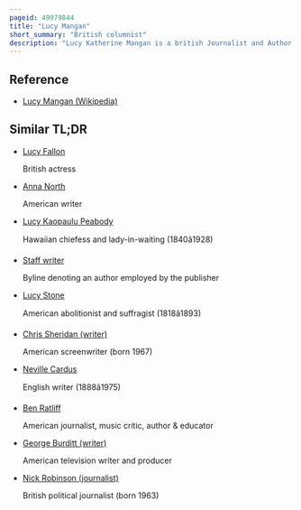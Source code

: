 ```yaml
---
pageid: 49979844
title: "Lucy Mangan"
short_summary: "British columnist"
description: "Lucy Katherine Mangan is a british Journalist and Author. She is a Features Writer and Tv Critic for the guardian and Opinion Writer for i News. A significant Part of her Writing is related to Feminism."
---
```


## Reference

- [Lucy Mangan (Wikipedia)](https://en.wikipedia.org/?curid=49979844)

## Similar TL;DR

- [Lucy Fallon](/tldr/en/lucy-fallon)

  British actress

- [Anna North](/tldr/en/anna-north)

  American writer

- [Lucy Kaopaulu Peabody](/tldr/en/lucy-kaopaulu-peabody)

  Hawaiian chiefess and lady-in-waiting (1840â1928)

- [Staff writer](/tldr/en/staff-writer)

  Byline denoting an author employed by the publisher

- [Lucy Stone](/tldr/en/lucy-stone)

  American abolitionist and suffragist (1818â1893)

- [Chris Sheridan (writer)](/tldr/en/chris-sheridan-writer)

  American screenwriter (born 1967)

- [Neville Cardus](/tldr/en/neville-cardus)

  English writer (1888â1975)

- [Ben Ratliff](/tldr/en/ben-ratliff)

  American journalist, music critic, author & educator

- [George Burditt (writer)](/tldr/en/george-burditt-writer)

  American television writer and producer

- [Nick Robinson (journalist)](/tldr/en/nick-robinson-journalist)

  British political journalist (born 1963)
